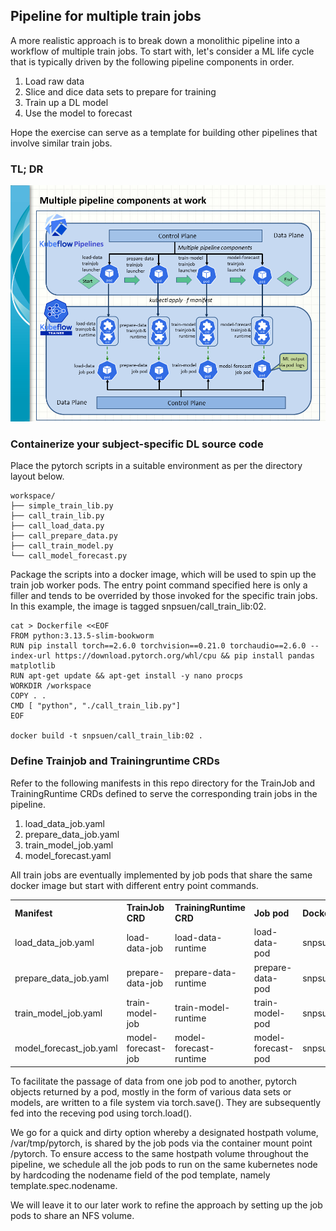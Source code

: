 ## Pipeline for multiple train jobs

A more realistic approach is to break down a monolithic pipeline into a workflow of multiple train jobs. To start with, let's consider a ML life cycle that is typically driven by the following pipeline components in order.
1. Load raw data
2. Slice and dice data sets to prepare for training
3. Train up a DL model
4. Use the model to forecast

Hope the exercise can serve as a template for building other pipelines that involve similar train jobs. 

### TL; DR

![Multiple_pipeline_coomponents](multiple_pipeline_components.png)

### Containerize your subject-specific DL source code

Place the pytorch scripts in a suitable environment as per the directory layout below.
```
workspace/
├── simple_train_lib.py
├── call_train_lib.py
├── call_load_data.py
├── call_prepare_data.py
├── call_train_model.py
└── call_model_forecast.py
```

Package the scripts into a docker image, which will be used to spin up the train job worker pods. The entry point command specified here is only a filler and tends to be overrided by those invoked for the specific train jobs. In this example, the image is tagged snpsuen/call_train_lib:02.
```
cat > Dockerfile <<EOF
FROM python:3.13.5-slim-bookworm
RUN pip install torch==2.6.0 torchvision==0.21.0 torchaudio==2.6.0 --index-url https://download.pytorch.org/whl/cpu && pip install pandas matplotlib
RUN apt-get update && apt-get install -y nano procps
WORKDIR /workspace
COPY . .
CMD [ "python", "./call_train_lib.py"]
EOF

docker build -t snpsuen/call_train_lib:02 .
```

### Define Trainjob and Trainingruntime CRDs

Refer to the following manifests in this repo directory for the TrainJob and TrainingRuntime CRDs defined to serve the corresponding train jobs in the pipeline.
1. load_data_job.yaml
2. prepare_data_job.yaml
3. train_model_job.yaml
4. model_forecast.yaml

All train jobs are eventually implemented by job pods that share the same docker image but start with different entry point commands.
<table>
	<tr>
		<th scope="col" align="left">Manifest</th>
		<th scope="col" align="left">TrainJob CRD</th>
		<th scope="col" align="left">TrainingRuntime CRD</th>
		<th scope="col" align="left">Job pod</th>
		<th scope="col" align="left">Docker Image</th>
		<th scope="col" align="left">Entry Point Command</th>
	</tr>
	<tr>
		<td align="left">load_data_job.yaml</td>
		<td align="left">load-data-job</td>
		<td align="left">load-data-runtime</td>
		<td align="left">load-data-pod</td>
		<td align="left">snpsuen/call_train_lib:02</td>
		<td align="left">python ./call_load_data.py</td>			
	</tr>
	<tr>
		<td align="left">prepare_data_job.yaml</td>
		<td align="left">prepare-data-job</td>
		<td align="left">prepare-data-runtime</td>
		<td align="left">prepare-data-pod</td>
		<td align="left">snpsuen/call_train_lib:02</td>
		<td align="left">python ./call_prepare_data.py</td>
	</tr>
	<tr>
		<td align="left">train_model_job.yaml</td>
		<td align="left">train-model-job</td>
		<td align="left">train-model-runtime</td>
		<td align="left">train-model-pod</td>
		<td align="left">snpsuen/call_train_lib:02</td>
		<td align="left">python ./call_train_model.py</td>
	</tr>
	<tr>
		<td align="left">model_forecast_job.yaml</td>
		<td align="left">model-forecast-job</td>
		<td align="left">model-forecast-runtime</td>
		<td align="left">model-forecast-pod</td>
		<td align="left">snpsuen/call_train_lib:02</td>
		<td align="left">python ./call_model_forecast.py</td>
	</tr>
</table>

To facilitate the passage of data from one job pod to another, pytorch objects returned by a pod, mostly in the form of various data sets or models, are written to a file system via torch.save(). They are subsequently fed into the receving pod using torch.load().

We go for a quick and dirty option whereby a designated hostpath volume, /var/tmp/pytorch, is shared by the job pods via the container mount point /pytorch. To ensure access to the same hostpath volume throughout the pipeline, we schedule all the job pods to run on the same kubernetes node by hardcoding the nodename field of the pod template, namely template.spec.nodename. 

We will leave it to our later work to refine the approach by setting up the job pods to share an NFS volume.
